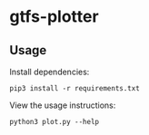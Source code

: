 # gtfs-plotter

## Usage

Install dependencies:
```
pip3 install -r requirements.txt
```

View the usage instructions:
```
python3 plot.py --help
```